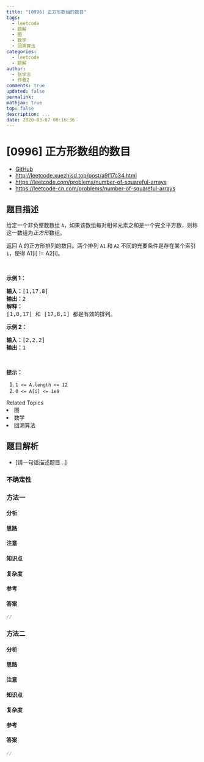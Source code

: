 ```yaml
---
title: "[0996] 正方形数组的数目"
tags:
  - leetcode
  - 题解
  - 图
  - 数学
  - 回溯算法
categories:
  - leetcode
  - 题解
author:
  - 张学志
  - 作者2
comments: true
updated: false
permalink:
mathjax: true
top: false
description: ...
date: 2020-03-07 00:16:36
---
```



# [0996] 正方形数组的数目
* [GitHub](https://github.com/algoboy101/LeetCodeCrowdsource/tree/master/_posts/QA/%5B0996%5D%20%E6%AD%A3%E6%96%B9%E5%BD%A2%E6%95%B0%E7%BB%84%E7%9A%84%E6%95%B0%E7%9B%AE.md)
* http://leetcode.xuezhisd.top/post/a9f17c34.html
* https://leetcode.com/problems/number-of-squareful-arrays
* https://leetcode-cn.com/problems/number-of-squareful-arrays


## 题目描述

<p>给定一个非负整数数组&nbsp;<code>A</code>，如果该数组每对相邻元素之和是一个完全平方数，则称这一数组为<em>正方形</em>数组。</p>

<p>返回 A 的正方形排列的数目。两个排列 <code>A1</code> 和 <code>A2</code> 不同的充要条件是存在某个索引 <code>i</code>，使得 A1[i] != A2[i]。</p>

<p>&nbsp;</p>

<p><strong>示例 1：</strong></p>

<pre><strong>输入：</strong>[1,17,8]
<strong>输出：</strong>2
<strong>解释：</strong>
[1,8,17] 和 [17,8,1] 都是有效的排列。
</pre>

<p><strong>示例 2：</strong></p>

<pre><strong>输入：</strong>[2,2,2]
<strong>输出：</strong>1
</pre>

<p>&nbsp;</p>

<p><strong>提示：</strong></p>

<ol>
	<li><code>1 &lt;= A.length &lt;= 12</code></li>
	<li><code>0 &lt;= A[i] &lt;= 1e9</code></li>
</ol>
<div><div>Related Topics</div><div><li>图</li><li>数学</li><li>回溯算法</li></div></div>


## 题目解析
* [请一句话描述题目...]

### 不确定性


### 方法一

#### 分析

#### 思路

#### 注意

#### 知识点

#### 复杂度

#### 参考

#### 答案

```cpp
//
```


### 方法二

#### 分析

#### 思路

#### 注意

#### 知识点

#### 复杂度

#### 参考

#### 答案

```cpp
//
```


